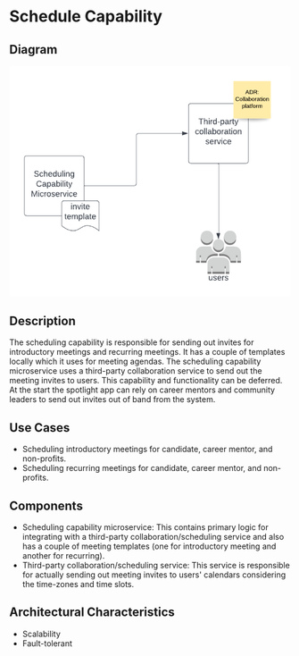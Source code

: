 # Schedule Capability

## Diagram
![ScheduleCapability](../../assets/ScheduleCapability.png)

## Description
The scheduling capability is responsible for sending out invites for introductory meetings and recurring meetings. It has a couple of templates locally which it uses for meeting agendas. The scheduling capability microservice uses a third-party collaboration service to send out the meeting invites to users.
This capability and functionality can be deferred. At the start the spotlight app can rely on career mentors and community leaders to send out invites out of band from the system.

## Use Cases
* Scheduling introductory meetings for candidate, career mentor, and non-profits.
* Scheduling recurring meetings for candidate, career mentor, and non-profits.

## Components
* Scheduling capability microservice: This contains primary logic for integrating with a third-party collaboration/scheduling service and also has a couple of meeting templates (one for introductory meeting and another for recurring).
* Third-party collaboration/scheduling service: This service is responsible for actually sending out meeting invites to users' calendars considering the time-zones and time slots.  


## Architectural Characteristics
* Scalability
* Fault-tolerant  
